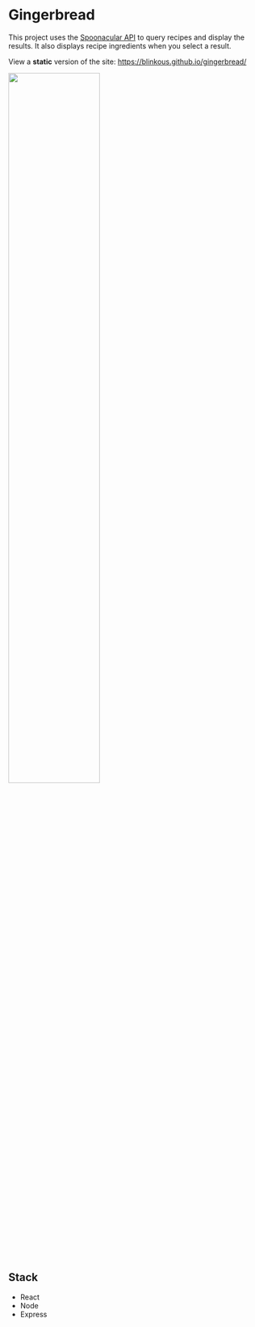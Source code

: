 # Gingerbread

This project uses the [Spoonacular API](https://spoonacular.com/food-api) to query recipes and display the results. It also displays recipe ingredients when you select a result.

View a **static** version of the site: https://blinkous.github.io/gingerbread/

<img src="https://media.giphy.com/media/3IBqYv9A4CdyRRg2Mb/giphy.gif" width="60%"/>

## Stack

- React
- Node
- Express
